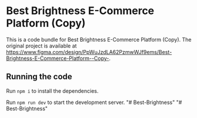 
  # Best Brightness E-Commerce Platform (Copy)

  This is a code bundle for Best Brightness E-Commerce Platform (Copy). The original project is available at https://www.figma.com/design/PpWuJzdLA62PzmwWJf9ems/Best-Brightness-E-Commerce-Platform--Copy-.

  ## Running the code

  Run `npm i` to install the dependencies.

  Run `npm run dev` to start the development server.
  "# Best-Brightness" 
"# Best-Brightness" 

